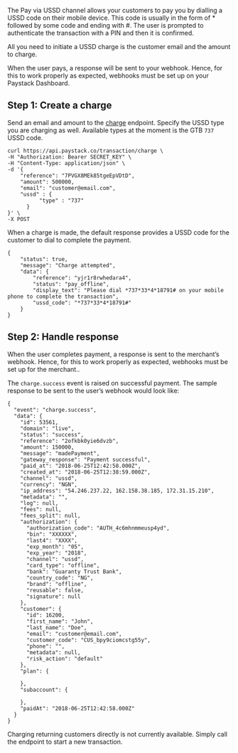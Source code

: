 The Pay via USSD channel allows your customers to pay you by dialling a USSD code on their mobile device. This code is usually in the form of * followed by some code and ending with #. The user is prompted to authenticate the transaction with a PIN and then it is confirmed.

All you need to initiate a USSD charge is the customer email and the amount to charge.  

When the user pays, a response will be sent to your webhook. Hence, for this to work properly as expected, webhooks must be set up on your Paystack Dashboard.

## Step 1: Create a charge

Send an email and amount to the [charge](https://developers.paystack.co/v2.0/reference#charge) endpoint. Specify the USSD type you are charging as well. Available types at the moment is the GTB `737` USSD code.

```
curl https://api.paystack.co/transaction/charge \
-H "Authorization: Bearer SECRET_KEY" \
-H "Content-Type: application/json" \
-d '{
    "reference": "7PVGX8MEk85tgeEpVDtD", 
    "amount": 500000, 
    "email": "customer@email.com",
    "ussd" : {
          "type" : "737"
      }
}' \
-X POST
```

When a charge is made, the default response provides a USSD code for the customer to dial to complete the payment.

```
{
    "status": true,
    "message": "Charge attempted",
    "data": {
        "reference": "yjr1r8rwhedara4",
        "status": "pay_offline",
        "display_text": "Please dial *737*33*4*18791# on your mobile phone to complete the transaction",
        "ussd_code": "*737*33*4*18791#"
    }
}
```
## Step 2: Handle response

When the user completes payment, a response is sent to the merchant’s webhook. Hence, for this to work properly as expected, webhooks must be set up for the merchant..

The `charge.success` event is raised on successful payment. The sample response to be sent to the user’s webhook would look like:

```
{
  "event": "charge.success",
  "data": {
    "id": 53561,
    "domain": "live",
    "status": "success",
    "reference": "2ofkbk0yie6dvzb",
    "amount": 150000,
    "message": "madePayment",
    "gateway_response": "Payment successful",
    "paid_at": "2018-06-25T12:42:58.000Z",
    "created_at": "2018-06-25T12:38:59.000Z",
    "channel": "ussd",
    "currency": "NGN",
    "ip_address": "54.246.237.22, 162.158.38.185, 172.31.15.210",
    "metadata": "",
    "log": null,
    "fees": null,
    "fees_split": null,
    "authorization": {
      "authorization_code": "AUTH_4c6mhnmmeusp4yd",
      "bin": "XXXXXX",
      "last4": "XXXX",
      "exp_month": "05",
      "exp_year": "2018",
      "channel": "ussd",
      "card_type": "offline",
      "bank": "Guaranty Trust Bank",
      "country_code": "NG",
      "brand": "offline",
      "reusable": false,
      "signature": null
    },
    "customer": {
      "id": 16200,
      "first_name": "John",
      "last_name": "Doe",
      "email": "customer@email.com",
      "customer_code": "CUS_bpy9ciomcstg55y",
      "phone": "",
      "metadata": null,
      "risk_action": "default"
    },
    "plan": {
      
    },
    "subaccount": {
      
    },
    "paidAt": "2018-06-25T12:42:58.000Z"
  }
}
```

Charging returning customers directly is not currently available. Simply call the endpoint to start a new transaction.